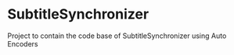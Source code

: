 # SubtitleSynchronizer
Project to contain the code base of SubtitleSynchronizer using Auto Encoders
